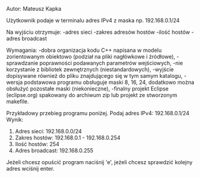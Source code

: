 Autor: Mateusz Kapka

Użytkownik podaje w terminalu adres IPv4 z maska np. 192.168.0.1/24

Na wyjściu otrzymuje:
-adres sieci
-zakres adresów hostów
-ilość hostów
-adres broadcast

Wymagania:
-dobra organizacja kodu C++ napisana w modelu zorientowanym obiektowo (podział na pliki nagłówkowe i źródłowe),
-sprawdzanie poprawności podawanych parametrów wejściowych,
-nie korzystanie z bibliotek zewnętrznych (niestandardowych),
-wyjście dopisywane również do pliku znajdującego się w tym samym katalogu,
-wersja podstawowa programu obsługuje maski 8, 16, 24, dodatkowo można obsłużyć pozostałe maski (niekonieczne),
-finalny projekt Eclipse (eclipse.org) spakowany do archiwum zip lub projekt ze stworzonym makefile.

Przykładowy przebieg programu poniżej.
Podaj adres IPv4: 192.168.0.1/24
Wynik:
1) Adres sieci:    192.168.0.0/24
2) Zakres hostów:            192.168.0.1 - 192.168.0.254
3) Ilość hostów:                254
4) Adres broadcast:         192.168.0.255

Jeżeli chcesz opuścić program naciśnij 'e', jeżeli chcesz sprawdzić kolejny adres wciśnij enter.
